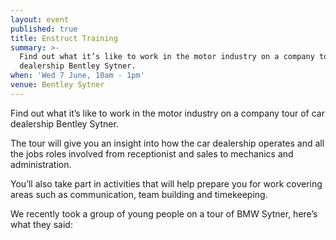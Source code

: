 ```yaml
---
layout: event
published: true
title: Enstruct Training
summary: >-
  Find out what it’s like to work in the motor industry on a company tour of car
  dealership Bentley Sytner.
when: 'Wed 7 June, 10am - 1pm'
venue: Bentley Sytner
---
```

Find out what it’s like to work in the motor industry on a company tour of car dealership Bentley Sytner.

The tour will give you an insight into how the car dealership operates and all the jobs roles involved from receptionist and sales to mechanics and administration.

You’ll also take part in activities that will help prepare you for work covering areas such as communication, team building and timekeeping.

We recently took a group of young people on a tour of BMW Sytner, here’s what they said: